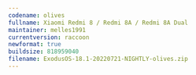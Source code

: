 ```yaml
---
codename: olives
fullname: Xiaomi Redmi 8 / Redmi 8A / Redmi 8A Dual
maintainer: melles1991
currentversion: raccoon
newformat: true
buildsize: 818959040
filename: ExodusOS-18.1-20220721-NIGHTLY-olives.zip
---
```


